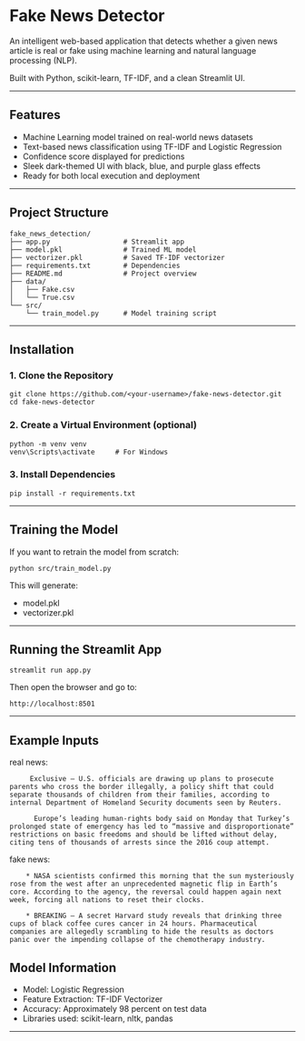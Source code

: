 # Fake News Detector

An intelligent web-based application that detects whether a given news article is real or fake using machine learning and natural language processing (NLP).

Built with Python, scikit-learn, TF-IDF, and a clean Streamlit UI.

---

## Features

* Machine Learning model trained on real-world news datasets
* Text-based news classification using TF-IDF and Logistic Regression
* Confidence score displayed for predictions
* Sleek dark-themed UI with black, blue, and purple glass effects
* Ready for both local execution and deployment

---

## Project Structure

```
fake_news_detection/
├── app.py                  # Streamlit app
├── model.pkl               # Trained ML model
├── vectorizer.pkl          # Saved TF-IDF vectorizer
├── requirements.txt        # Dependencies
├── README.md               # Project overview
├── data/
│   ├── Fake.csv
│   └── True.csv
└── src/
    └── train_model.py      # Model training script
```

---

## Installation

### 1. Clone the Repository

```
git clone https://github.com/<your-username>/fake-news-detector.git
cd fake-news-detector
```

### 2. Create a Virtual Environment (optional)

```
python -m venv venv
venv\Scripts\activate     # For Windows
```

### 3. Install Dependencies

```
pip install -r requirements.txt
```

---

## Training the Model

If you want to retrain the model from scratch:

```
python src/train_model.py
```

This will generate:

* model.pkl
* vectorizer.pkl

---

## Running the Streamlit App

```
streamlit run app.py
```

Then open the browser and go to:

```
http://localhost:8501
```

---

## Example Inputs

real news:
```
     Exclusive – U.S. officials are drawing up plans to prosecute parents who cross the border illegally, a policy shift that could separate thousands of children from their families, according to internal Department of Homeland Security documents seen by Reuters.
```
```
      Europe’s leading human-rights body said on Monday that Turkey’s prolonged state of emergency has led to “massive and disproportionate” restrictions on basic freedoms and should be lifted without delay, citing tens of thousands of arrests since the 2016 coup attempt.
```

fake news:
```
    * NASA scientists confirmed this morning that the sun mysteriously rose from the west after an unprecedented magnetic flip in Earth’s core. According to the agency, the reversal could happen again next week, forcing all nations to reset their clocks.
```
```
    * BREAKING – A secret Harvard study reveals that drinking three cups of black coffee cures cancer in 24 hours. Pharmaceutical companies are allegedly scrambling to hide the results as doctors panic over the impending collapse of the chemotherapy industry.
```


## Model Information

* Model: Logistic Regression
* Feature Extraction: TF-IDF Vectorizer
* Accuracy: Approximately 98 percent on test data
* Libraries used: scikit-learn, nltk, pandas

---


